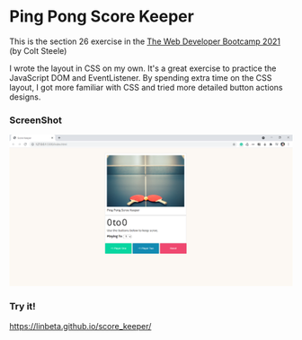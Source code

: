 # Ping Pong Score Keeper

This is the section 26 exercise in the [The Web Developer Bootcamp 2021](https://www.udemy.com/course/the-web-developer-bootcamp/) (by Colt Steele) 

I wrote the layout in CSS on my own. It's a great exercise to practice the JavaScript DOM and EventListener. By spending extra time on the CSS layout, I got more familiar with CSS and tried more detailed button actions designs.

### ScreenShot
![image](./screenshot.PNG)

### Try it!
https://linbeta.github.io/score_keeper/
